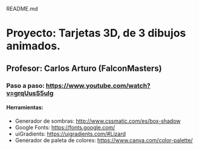 README.md

# Proyecto: Tarjetas 3D, de 3 dibujos animados.
## Profesor: Carlos Arturo (FalconMasters)
### Paso a paso: https://www.youtube.com/watch?v=grqUusS5uIg

#### Herramientas:
* Generador de sombras: http://www.cssmatic.com/es/box-shadow
* Google Fonts: https://fonts.google.com/
* uiGradients: https://uigradients.com/#Lizard
* Generador de paleta de colores: https://www.canva.com/color-palette/
